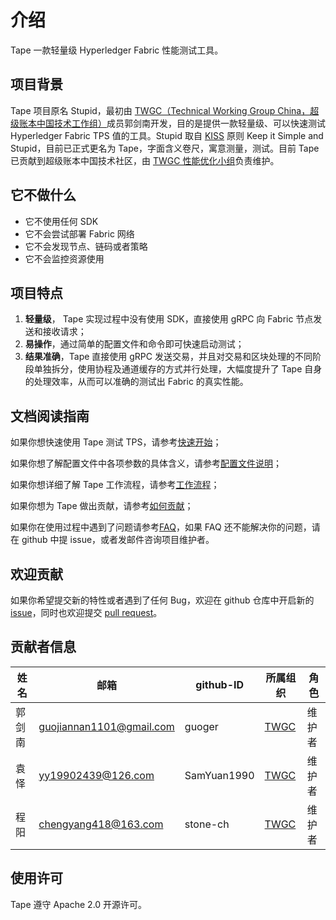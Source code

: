 # 介绍

Tape 一款轻量级 Hyperledger Fabric 性能测试工具。

## 项目背景

Tape 项目原名 Stupid，最初由 [TWGC（Technical Working Group China，超级账本中国技术工作组）](https://wiki.hyperledger.org/display/TWGC)成员郭剑南开发，目的是提供一款轻量级、可以快速测试 Hyperledger Fabric TPS 值的工具。Stupid 取自 [KISS](https://en.wikipedia.org/wiki/KISS_principle) 原则 Keep it Simple and Stupid，目前已正式更名为 Tape，字面含义卷尺，寓意测量，测试。目前 Tape 已贡献到超级账本中国技术社区，由 [TWGC 性能优化小组](https://github.com/Hyperledger-TWGC/fabric-performance-wiki)负责维护。

## 它不做什么

- 它不使用任何 SDK
- 它不会尝试部署 Fabric 网络
- 它不会发现节点、链码或者策略
- 它不会监控资源使用

## 项目特点

1. **轻量级**， Tape 实现过程中没有使用 SDK，直接使用 gRPC 向 Fabric 节点发送和接收请求；
2. **易操作**，通过简单的配置文件和命令即可快速启动测试；
3. **结果准确**，Tape 直接使用 gRPC 发送交易，并且对交易和区块处理的不同阶段单独拆分，使用协程及通道缓存的方式并行处理，大幅度提升了 Tape 自身的处理效率，从而可以准确的测试出 Fabric 的真实性能。

## 文档阅读指南

如果你想快速使用 Tape 测试 TPS，请参考[快速开始](gettingstarted.md)；

如果你想了解配置文件中各项参数的具体含义，请参考[配置文件说明](configfile.md)；

如果你想详细了解 Tape 工作流程，请参考[工作流程](workflow.md)；

如果你想为 Tape 做出贡献，请参考[如何贡献](contribute.md)；

如果你在使用过程中遇到了问题请参考[FAQ](FAQ.md)，如果 FAQ 还不能解决你的问题，请在 github 中提 issue，或者发邮件咨询项目维护者。


## 欢迎贡献

如果你希望提交新的特性或者遇到了任何 Bug，欢迎在 github 仓库中开启新的 [issue](https://github.com/guoger/tape/issues)，同时也欢迎提交 [pull request](https://github.com/guoger/tape/pulls)。

## 贡献者信息

| 姓名   | 邮箱                     | github-ID   | 所属组织                                          | 角色   |
| ------ | ------------------------ | ----------- | ------------------------------------------------- | ------ |
| 郭剑南 | guojiannan1101@gmail.com | guoger      | [TWGC](https://wiki.hyperledger.org/display/TWGC) | 维护者 |
| 袁怿   | yy19902439@126.com       | SamYuan1990 | [TWGC](https://wiki.hyperledger.org/display/TWGC) | 维护者 |
| 程阳   | chengyang418@163.com     | stone-ch    | [TWGC](https://wiki.hyperledger.org/display/TWGC) | 维护者 |

## 使用许可

Tape 遵守 Apache 2.0 开源许可。